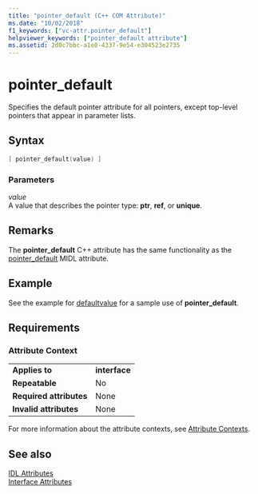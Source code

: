 ```yaml
---
title: "pointer_default (C++ COM Attribute)"
ms.date: "10/02/2018"
f1_keywords: ["vc-attr.pointer_default"]
helpviewer_keywords: ["pointer_default attribute"]
ms.assetid: 2d0c7bbc-a1e8-4337-9e54-e304523e2735
---
```

# pointer_default

Specifies the default pointer attribute for all pointers, except top-level pointers that appear in parameter lists.

## Syntax

```cpp
[ pointer_default(value) ]
```

### Parameters

*value*<br/>
A value that describes the pointer type: **ptr**, **ref**, or **unique**.

## Remarks

The **pointer_default** C++ attribute has the same functionality as the [pointer_default](/windows/desktop/Midl/pointer-default) MIDL attribute.

## Example

See the example for [defaultvalue](defaultvalue.md) for a sample use of **pointer_default**.

## Requirements

### Attribute Context

|||
|-|-|
|**Applies to**|**interface**|
|**Repeatable**|No|
|**Required attributes**|None|
|**Invalid attributes**|None|

For more information about the attribute contexts, see [Attribute Contexts](cpp-attributes-com-net.md#contexts).

## See also

[IDL Attributes](idl-attributes.md)<br/>
[Interface Attributes](interface-attributes.md)
